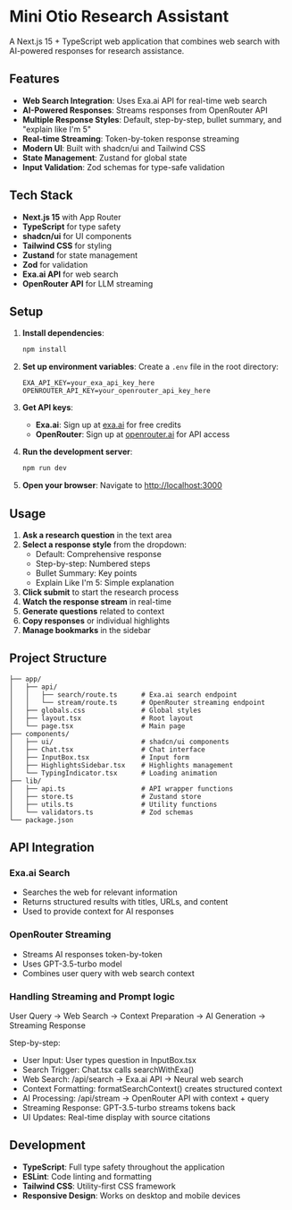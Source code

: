 # Mini Otio Research Assistant

A Next.js 15 + TypeScript web application that combines web search with AI-powered responses for research assistance.

## Features

- **Web Search Integration**: Uses Exa.ai API for real-time web search
- **AI-Powered Responses**: Streams responses from OpenRouter API
- **Multiple Response Styles**: Default, step-by-step, bullet summary, and "explain like I'm 5"
- **Real-time Streaming**: Token-by-token response streaming
- **Modern UI**: Built with shadcn/ui and Tailwind CSS
- **State Management**: Zustand for global state
- **Input Validation**: Zod schemas for type-safe validation

## Tech Stack

- **Next.js 15** with App Router
- **TypeScript** for type safety
- **shadcn/ui** for UI components
- **Tailwind CSS** for styling
- **Zustand** for state management
- **Zod** for validation
- **Exa.ai API** for web search
- **OpenRouter API** for LLM streaming

## Setup

1. **Install dependencies**:

   ```bash
   npm install
   ```

2. **Set up environment variables**:
   Create a `.env` file in the root directory:

   ```env
   EXA_API_KEY=your_exa_api_key_here
   OPENROUTER_API_KEY=your_openrouter_api_key_here
   ```

3. **Get API keys**:

   - **Exa.ai**: Sign up at [exa.ai](https://exa.ai) for free credits
   - **OpenRouter**: Sign up at [openrouter.ai](https://openrouter.ai) for API access

4. **Run the development server**:

   ```bash
   npm run dev
   ```

5. **Open your browser**:
   Navigate to [http://localhost:3000](http://localhost:3000)

## Usage

1. **Ask a research question** in the text area
2. **Select a response style** from the dropdown:
   - Default: Comprehensive response
   - Step-by-step: Numbered steps
   - Bullet Summary: Key points
   - Explain Like I'm 5: Simple explanation
3. **Click submit** to start the research process
4. **Watch the response stream** in real-time
5. **Generate questions** related to context
6. **Copy responses** or individual highlights
7. **Manage bookmarks** in the sidebar

## Project Structure

```
├── app/
│   ├── api/
│   │   ├── search/route.ts      # Exa.ai search endpoint
│   │   └── stream/route.ts      # OpenRouter streaming endpoint
│   ├── globals.css              # Global styles
│   ├── layout.tsx               # Root layout
│   └── page.tsx                 # Main page
├── components/
│   ├── ui/                      # shadcn/ui components
│   ├── Chat.tsx                 # Chat interface
│   ├── InputBox.tsx             # Input form
│   ├── HighlightsSidebar.tsx    # Highlights management
│   └── TypingIndicator.tsx      # Loading animation
├── lib/
│   ├── api.ts                   # API wrapper functions
│   ├── store.ts                 # Zustand store
│   ├── utils.ts                 # Utility functions
│   └── validators.ts            # Zod schemas
└── package.json
```

## API Integration

### Exa.ai Search

- Searches the web for relevant information
- Returns structured results with titles, URLs, and content
- Used to provide context for AI responses

### OpenRouter Streaming

- Streams AI responses token-by-token
- Uses GPT-3.5-turbo model
- Combines user query with web search context

### Handling Streaming and Prompt logic

User Query → Web Search → Context Preparation → AI Generation → Streaming Response

Step-by-step:

- User Input: User types question in InputBox.tsx
- Search Trigger: Chat.tsx calls searchWithExa()
- Web Search: /api/search → Exa.ai API → Neural web search
- Context Formatting: formatSearchContext() creates structured context
- AI Processing: /api/stream → OpenRouter API with context + query
- Streaming Response: GPT-3.5-turbo streams tokens back
- UI Updates: Real-time display with source citations

## Development

- **TypeScript**: Full type safety throughout the application
- **ESLint**: Code linting and formatting
- **Tailwind CSS**: Utility-first CSS framework
- **Responsive Design**: Works on desktop and mobile devices
